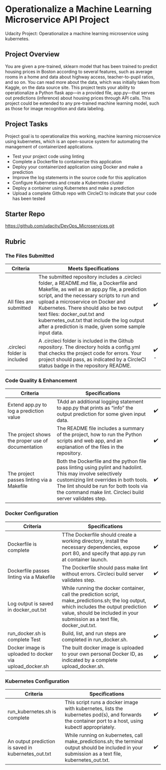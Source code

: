 # Operationalize a Machine Learning Microservice API Project

Udacity Project: Operationalize a machine learning microservice using kubernetes.

## Project Overview

You are given a pre-trained, sklearn model that has been trained to predict housing prices in Boston according to several features, such as average rooms in a home and data about highway access, teacher-to-pupil ratios, and so on. You can read more about the data, which was initially taken from Kaggle, on the data source site. This project tests your ability to operationalize a Python flask app—in a provided file, app.py—that serves out predictions (inference) about housing prices through API calls. This project could be extended to any pre-trained machine learning model, such as those for image recognition and data labeling.

## Project Tasks

Project goal is to operationalize this working, machine learning microservice using kubernetes, which is an open-source system for automating the management of containerized applications.

- Test your project code using linting
- Complete a Dockerfile to containerize this application
- Deploy your containerized application using Docker and make a prediction
- Improve the log statements in the source code for this application
- Configure Kubernetes and create a Kubernetes cluster
- Deploy a container using Kubernetes and make a prediction
- Upload a complete Github repo with CircleCI to indicate that your code has been tested

## Starter Repo

https://github.com/udacity/DevOps_Microservices.git


## Rubric

### The Files Submitted

|Criteria   |Meets Specifications   |   |
|---|---|---|
|All files are submitted   |The submitted repository includes a .circleci folder, a README.md file, a Dockerfile and Makefile, as well as an app.py file, a prediction script, and the necessary scripts to run and upload a microservice on Docker and Kubernetes.  There should also be two output text files: docker_out.txt and kubernetes_out.txt that include the log output after a prediction is made, given some sample input data. | :heavy_check_mark:  |
|.circleci folder is included   | A .circleci folder is included in the Github repository. The directory holds a config.yml that checks the project code for errors. Your project should pass, as indicated by a CircleCI status badge in the repository README.  | :heavy_check_mark: - |

### Code Quality & Enhancement

|Criteria   |Specifications   |   |
|---|---|---|
|Extend app.py to log a prediction value  |TAdd an additional logging statement to app.py that prints as “info” the output prediction for some given input data.   |  :heavy_check_mark:   |
|The project shows the proper use of documentation   |The README file includes a summary of the project, how to run the Python scripts and web app, and an explanation of the files in the repository.   | :heavy_check_mark:  |
|The project passes linting via a Makefile   |Both the Dockerfile and the python file pass linting using pylint and hadolint. This may involve selectively customizing lint overrides in both tools. The lint should be run for both tools via the command make lint. Circleci build server validates step.   | :heavy_check_mark:  |

### Docker Configuration

|Criteria   |Specifications   |   |
|---|---|---|
|Dockerfile is complete  |TThe Dockerfile should create a working directory, install the necessary dependencies, expose port 80, and specify that app.py run at container launch.   |  :heavy_check_mark:   |
|Dockerfile passes linting via a Makefile   |The Dockerfile should pass make lint without errors. Circleci build server validates step.   | :heavy_check_mark:  |
|Log output is saved in docker_out.txt   |While running the docker container, call the prediction script, make_predictions.sh; the log output, which includes the output prediction value, should be included in your submission as a text file, docker_out.txt.   | :heavy_check_mark:  |
|run_docker.sh is complete Test   |Build, list, and run steps are completed in run_docker.sh.   | :heavy_check_mark:  |
|Docker image is uploaded to docker via upload_docker.sh   |The built docker image is uploaded to your own personal Docker ID, as indicated by a complete upload_docker.sh.   | :heavy_check_mark:  |

### Kubernetes Configuration

|Criteria   |Specifications   |   |
|---|---|---|
|run_kubernetes.sh is complete   |This script runs a docker image with kubernetes, lists the kubernetes pod(s), and forwards the container port to a host, using kubectl appropriately.   | :heavy_check_mark:  |
|An output prediction is saved in kubernetes_out.txt  |While running on kubernetes, call make_predictions.sh; the terminal output should be included in your submission as a text file, kubernetes_out.txt.   | :heavy_check_mark:  |
